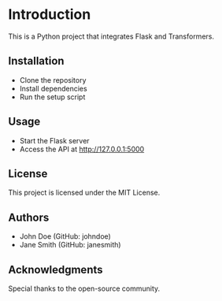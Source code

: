 
# Introduction
This is a Python project that integrates Flask and Transformers.

## Installation
- Clone the repository
- Install dependencies
- Run the setup script

## Usage
- Start the Flask server
- Access the API at http://127.0.0.1:5000

## License
This project is licensed under the MIT License.

## Authors
- John Doe (GitHub: johndoe)
- Jane Smith (GitHub: janesmith)

## Acknowledgments
Special thanks to the open-source community.
